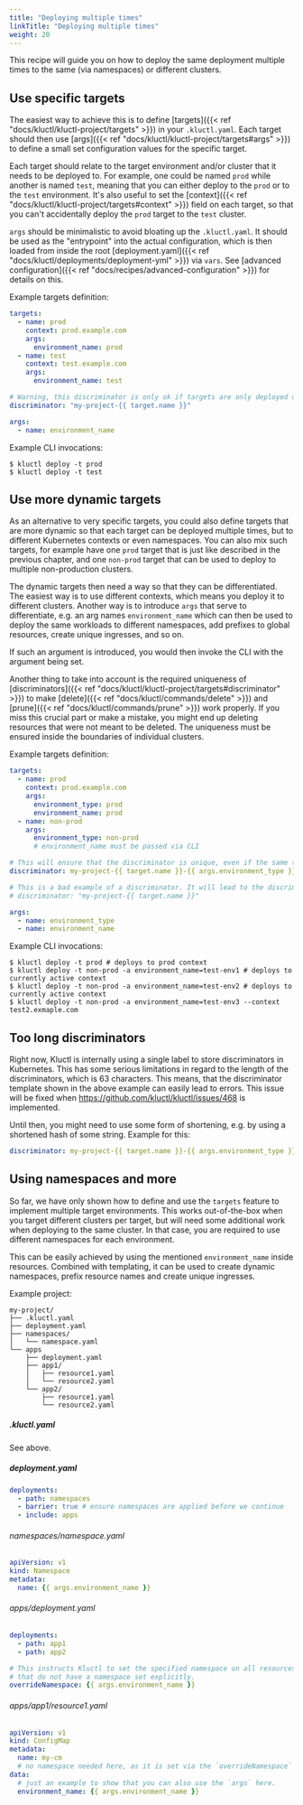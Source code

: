```yaml
---
title: "Deploying multiple times"
linkTitle: "Deploying multiple times"
weight: 20
---
```


This recipe will guide you on how to deploy the same deployment multiple times to the same (via namespaces) or
different clusters.

## Use specific targets

The easiest way to achieve this is to define [targets]({{< ref "docs/kluctl/kluctl-project/targets" >}}) in
your `.kluctl.yaml`. Each target should then use [args]({{< ref "docs/kluctl/kluctl-project/targets#args" >}}) to define
a small set configuration values for the specific target.

Each target should relate to the target environment and/or cluster that it needs to be deployed to. For example, one
could be named `prod` while another is named `test`, meaning that you can either deploy to the `prod` or to the `test`
environment. It's also useful to set the [context]({{< ref "docs/kluctl/kluctl-project/targets#context" >}}) field
on each target, so that you can't accidentally deploy the `prod` target to the `test` cluster.

`args` should be minimalistic to avoid bloating up the `.kluctl.yaml`. It should be used as the "entrypoint" into
the actual configuration, which is then loaded from inside the root [deployment.yaml]({{< ref "docs/kluctl/deployments/deployment-yml" >}})
via `vars`. See [advanced configuration]({{< ref "docs/recipes/advanced-configuration" >}}) for details on this.

Example targets definition:

```yaml
targets:
  - name: prod
    context: prod.example.com
    args:
      environment_name: prod
  - name: test
    context: test.example.com
    args:
      environment_name: test

# Warning, this discriminator is only ok if targets are only deployed once per cluster. See next chapter for details.
discriminator: "my-project-{{ target.name }}"

args:
  - name: environment_name
```

Example CLI invocations:
```shell
$ kluctl deploy -t prod
$ kluctl deploy -t test
```

## Use more dynamic targets

As an alternative to very specific targets, you could also define targets that are more dynamic so that each target can
be deployed multiple times, but to different Kubernetes contexts or even namespaces. You can also mix such targets,
for example have one `prod` target that is just like described in the previous chapter, and one `non-prod` target
that can be used to deploy to multiple non-production clusters.

The dynamic targets then need a way so that they can be differentiated. The easiest way is to use different contexts,
which means you deploy it to different clusters. Another way is to introduce `args` that serve to differentiate, e.g.
an arg names `environment_name` which can then be used to deploy the same workloads to different namespaces, add prefixes
to global resources, create unique ingresses, and so on.

If such an argument is introduced, you would then invoke the CLI with the argument being set.

Another thing to take into account is the required uniqueness of [discriminators]({{< ref "docs/kluctl/kluctl-project/targets#discriminator" >}})
to make [delete]({{< ref "docs/kluctl/commands/delete" >}}) and [prune]({{< ref "docs/kluctl/commands/prune" >}}) work
properly. If you miss this crucial part or make a mistake, you might end up deleting resources that were not meant to
be deleted. The uniqueness must be ensured inside the boundaries of individual clusters.

Example targets definition:
```yaml
targets:
  - name: prod
    context: prod.example.com
    args:
      environment_type: prod
      environment_name: prod
  - name: non-prod
    args:
      environment_type: non-prod
      # environment_name must be passed via CLI

# This will ensure that the discriminator is unique, even if the same target is deployed multiple times
discriminator: my-project-{{ target.name }}-{{ args.environment_type }}-{{ args.environment_name }}

# This is a bad example of a discriminator. It will lead to the discriminator being equal for every environment deployed to the same cluster.
# discriminator: "my-project-{{ target.name }}"

args:
  - name: environment_type
  - name: environment_name
```

Example CLI invocations:
```shell
$ kluctl deploy -t prod # deploys to prod context
$ kluctl deploy -t non-prod -a environment_name=test-env1 # deploys to currently active context 
$ kluctl deploy -t non-prod -a environment_name=test-env2 # deploys to currently active context
$ kluctl deploy -t non-prod -a environment_name=test-env3 --context test2.exmaple.com
```

## Too long discriminators

Right now, Kluctl is internally using a single label to store discriminators in Kubernetes. This has some serious
limitations in regard to the length of the discriminators, which is 63 characters. This means, that the discriminator
template shown in the above example can easily lead to errors. This issue will be fixed when https://github.com/kluctl/kluctl/issues/468
is implemented.

Until then, you might need to use some form of shortening, e.g. by using a shortened hash of some string. Example
for this:

```yaml
discriminator: my-project-{{ target.name }}-{{ args.environment_type }}-{{ (args.environment_name | sha256)[:8] }}
```

## Using namespaces and more

So far, we have only shown how to define and use the `targets` feature to implement multiple target environments.
This works out-of-the-box when you target different clusters per target, but will need some additional work when
deploying to the same cluster. In that case, you are required to use different namespaces for each environment.

This can be easily achieved by using the mentioned `environment_name` inside resources. Combined with templating, it can
be used to create dynamic namespaces, prefix resource names and create unique ingresses.

Example project:

```
my-project/
├── .kluctl.yaml
├── deployment.yaml
├── namespaces/
│   └── namespace.yaml
└── apps
    ├── deployment.yaml
    ├── app1/
    │   ├── resource1.yaml
    │   └── resource2.yaml
    └── app2/
        ├── resource1.yaml
        └── resource2.yaml
```

##### .kluctl.yaml

See above.

##### deployment.yaml

```yaml
deployments:
  - path: namespaces
  - barrier: true # ensure namespaces are applied before we continue
  - include: apps
```

###### namespaces/namespace.yaml

```yaml
apiVersion: v1
kind: Namespace
metadata:
  name: {{ args.environment_name }}
```

###### apps/deployment.yaml

```yaml
deployments:
  - path: app1
  - path: app2

# This instructs Kluctl to set the specified namespace on all resources, including resources from `app1` and `app2`,
# that do not have a namespace set explicitly.
overrideNamespace: {{ args.environment_name }}
```

###### apps/app1/resource1.yaml

```yaml
apiVersion: v1
kind: ConfigMap
metadata:
  name: my-cm
  # no namespace needed here, as it is set via the `overrideNamespace` from `apps/deployment.yaml`
data:
  # just an example to show that you can also use the `args` here.
  environment_name: {{ args.environment_name }}
```
